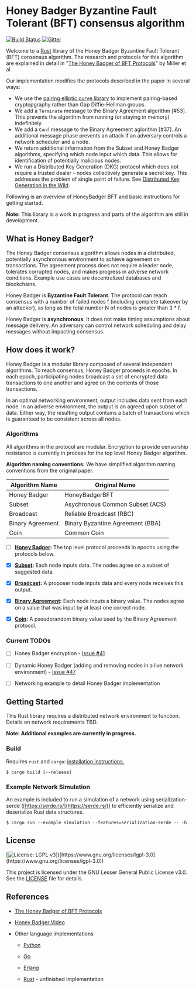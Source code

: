 # Honey Badger Byzantine Fault Tolerant (BFT) consensus algorithm

[![Build Status](https://travis-ci.com/poanetwork/hbbft.svg?branch=master)](https://travis-ci.com/poanetwork/hbbft) 
[![Gitter](https://badges.gitter.im/poanetwork/hbbft.svg)](https://gitter.im/poanetwork/hbbft?utm_source=badge&utm_medium=badge&utm_campaign=pr-badge)

Welcome to a [Rust](https://www.rust-lang.org/en-US/) library of the Honey Badger Byzantine Fault Tolerant (BFT) consensus algorithm. The research and protocols for this algorithm are explained in detail in "[The Honey Badger of BFT Protocols](https://eprint.iacr.org/2016/199.pdf)" by Miller et al.

Our implementation modifies the protocols described in the paper in several ways:
*  We use the [pairing elliptic curve library](https://github.com/ebfull/pairing) to implement pairing-based cryptopgraphy rather than Gap Diffie-Hellman groups. 
* We add a `Terminate` message to the Binary Agreement algorithm [#53]. This prevents the algorithm from running (or staying in memory) indefinitely.
*  We add a `Conf` message to the Binary Agreement aglorithm [#37]. An additional message phase prevents an attack if an adversary controls a network scheduler and a node.
*  We return additional information from the Subset and Honey Badger algorithms, specifying which node input which data. This allows for identification of potentially malicious nodes.
* We run a Distributed Key Generation (DKG) protocol which does not require a trusted dealer - nodes collectively generate a secret key. This addresses the problem of single point of failure. See [Distributed Key Generation in the Wild](https://eprint.iacr.org/2012/377.pdf).

Following is an overview of HoneyBadger BFT and basic instructions for getting started. 

**Note:** This library is a work in progress and parts of the algorithm are still in development.

## What is Honey Badger?
The Honey Badger consensus algorithm allows nodes in a distributed, potentially asynchronous environment to achieve agreement on transactions. The agreement process does not require a leader node, tolerates corrupted nodes, and makes progress in adverse network conditions. Example use cases are decentralized databases and blockchains.

Honey Badger is **Byzantine Fault Tolerant**. The protocol can reach consensus with a number of failed nodes f (including complete takeover by an attacker), as long as the total number N of nodes is greater than 3 * f.

Honey Badger is **asynchronous**.  It does not make timing assumptions about message delivery. An adversary can control network scheduling and delay messages without impacting consensus.

## How does it work?
Honey Badger is a modular library composed of several independent algorithms.  To reach consensus, Honey Badger proceeds in epochs. In each epoch, participating nodes broadcast a set of encrypted data transactions to one another and agree on the contents of those transactions. 

In an optimal networking environment, output includes data sent from each node. In an adverse environment, the output is an agreed upon subset of data. Either way, the resulting output contains a batch of transactions which is guaranteed to be consistent across all nodes.  

### Algorithms

All algorithms in the protocol are modular. Encryption to provide censorship resistance is currently in process for the top level Honey Badger algorithm.

**Algorithm naming conventions:**
We have simplified algorithm naming conventions from the original paper.

|  Algorithm Name  | Original Name                    | 
| ---------------- | -------------------------------- | 
| Honey Badger     | HoneyBadgerBFT                   | 
| Subset           | Asychronous Common Subset (ACS)  |  
| Broadcast        | Reliable Broadcast (RBC)         |  
| Binary Agreement | Binary Byzantine Agreement (BBA) |  
| Coin             | Common Coin                      |  


- [ ] **[Honey Badger](https://github.com/poanetwork/hbbft/blob/master/src/honey_badger.rs):** The top level protocol proceeds in epochs using the protocols below. 

- [x] **[Subset](https://github.com/poanetwork/hbbft/blob/master/src/common_subset.rs):** Each node inputs data. The nodes agree on a subset of suggested data. 

- [x] **[Broadcast](https://github.com/poanetwork/hbbft/blob/master/src/broadcast.rs):** A proposer node inputs data and every node receives this output.

- [x] **[Binary Agreement](https://github.com/poanetwork/hbbft/blob/master/src/agreement/mod.rs):** Each node inputs a binary value. The nodes agree on a value that was input by at least one correct node. 

- [x] **[Coin](https://github.com/poanetwork/hbbft/blob/master/src/common_coin.rs):** A pseudorandom binary value used by the Binary Agreement protocol.


### Current TODOs

- [ ] Honey Badger encryption - [Issue #41](https://github.com/poanetwork/hbbft/issues/41)

- [ ] Dynamic Honey Badger (adding and removing nodes in a live network environment) - [Issue #47](https://github.com/poanetwork/hbbft/issues/47#issuecomment-394640406)

- [ ] Networking example to detail Honey Badger implementation

## Getting Started

This Rust library requires a distributed network environment to function. Details on network requirements TBD. 

**Note: Additional examples are currently in progress.**

### Build

Requires `rust` and `cargo`: [installation instructions.](https://www.rust-lang.org/en-US/install.html)

```
$ cargo build [--release]
```

### Example Network Simulation

An example is included to run a simulation of a network using serialization-serde ([https://serde.rs/](https://serde.rs/)) to efficiently serialize and deserialize Rust data structures.

```
$ cargo run --example simulation --features=serialization-serde -- -h
```

## License

[![License: LGPL v3]([https://img.shields.io/badge/License-LGPL%20v3-blue.svg](https://img.shields.io/badge/License-LGPL%20v3-blue.svg))]([https://www.gnu.org/licenses/lgpl-3.0](https://www.gnu.org/licenses/lgpl-3.0))

This project is licensed under the GNU Lesser General Public License v3.0. See the [LICENSE](LICENSE) file for details.

## References

* [The Honey Badger of BFT Protocols](https://eprint.iacr.org/2016/199.pdf)

* [Honey Badger Video](https://www.youtube.com/watch?v=Qone4j1hCt8)

* Other language implementations

  * [Python](https://github.com/amiller/HoneyBadgerBFT)

  * [Go](https://github.com/anthdm/hbbft)

  * [Erlang](https://github.com/helium/erlang-hbbft)

  * [Rust](https://github.com/rphmeier/honeybadger) - unfinished implementation
